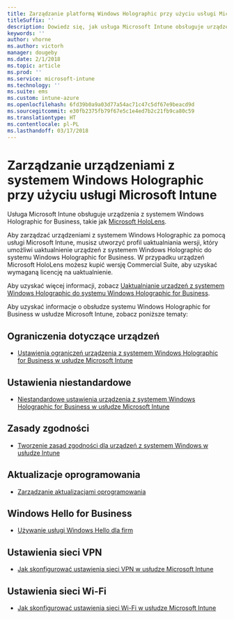 ```yaml
---
title: Zarządzanie platformą Windows Holographic przy użyciu usługi Microsoft Intune
titleSuffix: ''
description: Dowiedz się, jak usługa Microsoft Intune obsługuje urządzenia z systemem Windows Holographic for Business.
keywords: ''
author: vhorne
ms.author: victorh
manager: dougeby
ms.date: 2/1/2018
ms.topic: article
ms.prod: ''
ms.service: microsoft-intune
ms.technology: ''
ms.suite: ems
ms.custom: intune-azure
ms.openlocfilehash: 6fd39b0a9a03d77a54ac71c47c5df67e9beacd9d
ms.sourcegitcommit: e30fb2375fb79f67e5c1e4ed7b2c21fb9ca80c59
ms.translationtype: HT
ms.contentlocale: pl-PL
ms.lasthandoff: 03/17/2018
---
```

# <a name="manage-devices-running-windows-holographic-with-microsoft-intune"></a>Zarządzanie urządzeniami z systemem Windows Holographic przy użyciu usługi Microsoft Intune


Usługa Microsoft Intune obsługuje urządzenia z systemem Windows Holographic for Business, takie jak [Microsoft HoloLens](https://docs.microsoft.com/en-us/hololens/).

Aby zarządzać urządzeniami z systemem Windows Holographic za pomocą usługi Microsoft Intune, musisz utworzyć profil uaktualniania wersji, który umożliwi uaktualnienie urządzeń z systemem Windows Holographic do systemu Windows Holographic for Business. W przypadku urządzeń Microsoft HoloLens możesz kupić wersję Commercial Suite, aby uzyskać wymaganą licencję na uaktualnienie.

Aby uzyskać więcej informacji, zobacz [Uaktualnianie urządzeń z systemem Windows Holographic do systemu Windows Holographic for Business](holographic-upgrade.md).

Aby uzyskać informacje o obsłudze systemu Windows Holographic for Business w usłudze Microsoft Intune, zobacz poniższe tematy:

## <a name="device-restrictions"></a>Ograniczenia dotyczące urządzeń
- [Ustawienia ograniczeń urządzenia z systemem Windows Holographic for Business w usłudze Microsoft Intune](device-restrictions-windows-holographic.md)

## <a name="custom-settings"></a>Ustawienia niestandardowe
- [Niestandardowe ustawienia urządzenia z systemem Windows Holographic for Business w usłudze Microsoft Intune](custom-settings-windows-holographic.md)

## <a name="compliance-policy"></a>Zasady zgodności
- [Tworzenie zasad zgodności dla urządzeń z systemem Windows w usłudze Intune](compliance-policy-create-windows.md)

## <a name="software-updates"></a>Aktualizacje oprogramowania
- [Zarządzanie aktualizacjami oprogramowania](windows-update-for-business-configure.md)

## <a name="windows-hello-for-business"></a>Windows Hello for Business
- [Używanie usługi Windows Hello dla firm](windows-hello.md)

## <a name="vpn-settings"></a>Ustawienia sieci VPN
- [Jak skonfigurować ustawienia sieci VPN w usłudze Microsoft Intune](vpn-settings-configure.md)

## <a name="wi-fi-settings"></a>Ustawienia sieci Wi-Fi
- [Jak skonfigurować ustawienia sieci Wi-Fi w usłudze Microsoft Intune](wi-fi-settings-configure.md) 
 


